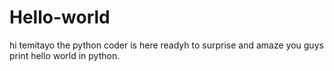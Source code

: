 # Hello-world
hi temitayo the python coder is here readyh to surprise and amaze you guys
print hello world in python.
